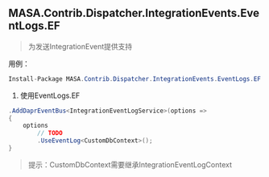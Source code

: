 ## MASA.Contrib.Dispatcher.IntegrationEvents.EventLogs.EF

> 为发送IntegrationEvent提供支持

用例：

```C#
Install-Package MASA.Contrib.Dispatcher.IntegrationEvents.EventLogs.EF
```

1. 使用EventLogs.EF

```C#
.AddDaprEventBus<IntegrationEventLogService>(options =>
{
    options
        // TODO
        .UseEventLog<CustomDbContext>();
}
```

> 提示：CustomDbContext需要继承IntegrationEventLogContext